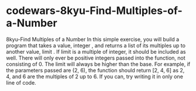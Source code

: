 # codewars-8kyu-Find-Multiples-of-a-Number
8kyu-Find Multiples of a Number  In this simple exercise, you will build a program that takes a value, integer , and returns a list of its multiples up to another value, limit .  If limit is a multiple of integer, it should be included as well. There will only ever be positive integers passed into the function, not consisting of 0.   The limit will always be higher than the base.  For example, if the parameters passed are (2, 6), the function should return [2, 4, 6] as 2, 4, and 6 are the multiples of 2 up to 6.  If you can, try writing it in only one line of code.

